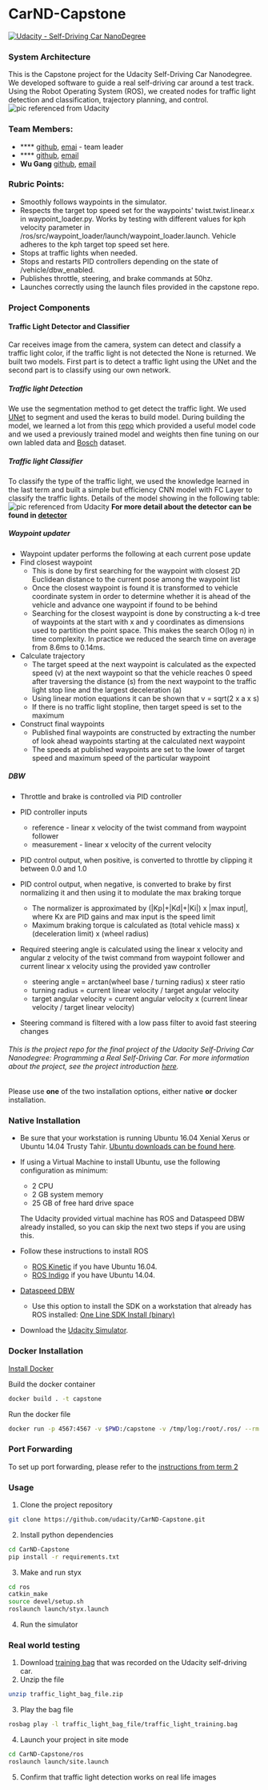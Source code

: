 # CarND-Capstone
[![Udacity - Self-Driving Car NanoDegree](https://s3.amazonaws.com/udacity-sdc/github/shield-carnd.svg)](https://www.udacity.com/course/self-driving-car-engineer-nanodegree--nd013)
### System Architecture  
This is the Capstone project for the Udacity Self-Driving Car Nanodegree. We developed software to guide a real self-driving car around a test track. Using the Robot Operating System (ROS), we created nodes for traffic light detection and classification, trajectory planning, and control.
![pic referenced from Udacity](imgs/arc.png)
### Team Members: 

* **** [github](), [emai]() - team leader
* **** [github](), [email]()
* **Wu Gang** [github](https://github.com/fadida), [email](w965813422@gmail.com)

### Rubric Points:

* Smoothly follows waypoints in the simulator.
* Respects the target top speed set for the waypoints' twist.twist.linear.x in waypoint_loader.py. Works by testing with different values for kph velocity parameter in /ros/src/waypoint_loader/launch/waypoint_loader.launch. Vehicle adheres to the kph target top speed set here.
* Stops at traffic lights when needed.
* Stops and restarts PID controllers depending on the state of /vehicle/dbw_enabled.
* Publishes throttle, steering, and brake commands at 50hz.
* Launches correctly using the launch files provided in the capstone repo. 


### Project Components

#### Traffic Light Detector and Classifier
Car receives image from the camera, system can detect and classify a traffic light color, if the traffic light is not detected the None is returned. We built two models. First part is to detect a traffic light  using the UNet and the second part is to classify using our own network.

##### Traffic light Detection
We use the segmentation method to get detect the traffic light. We used [UNet](https://arxiv.org/pdf/1505.04597.pdf) to segment and used the keras to build model. During building the model, we learned a lot from this [repo](https://github.com/zhixuhao/unet) which provided a useful model code and we used a previously trained model and weights then fine tuning on our own labled data and [Bosch](https://hci.iwr.uni-heidelberg.de/node/6132) dataset.

##### Traffic light Classifier

To classify the type of the traffic light, we used the knowledge learned in the last term and built a simple but efficiency CNN model with FC Layer to classify the traffic lights. Details of the model showing in the following table:
![pic referenced from Udacity](https://raw.githubusercontent.com/Aitical/CarND-Capstone/master/imgs/cls.png)
**For more detail about the detector can be found in [detector](https://github.com/Aitical/CarND-Capstone/tree/master/detector)**

##### Waypoint updater
 - Waypoint updater performs the following at each current pose update
 - Find closest waypoint
   - This is done by first searching for the waypoint with closest 2D Euclidean distance to the current pose among the waypoint list
   - Once the closest waypoint is found it is transformed to vehicle coordinate system in order to determine whether it is ahead of the vehicle and advance one waypoint if found to be behind
   - Searching for the closest waypoint is done by constructing a k-d tree of waypoints at the start with x and y coordinates as dimensions used to partition the point space. This makes the search O(log n) in time complexity. In practice we reduced the search time on average from 8.6ms to 0.14ms.
 - Calculate trajectory
   - The target speed at the next waypoint is calculated as the expected speed (v) at the next waypoint so that the vehicle reaches 0 speed after traversing the distance (s) from the next waypoint to the traffic light stop line and the largest deceleration (a)
   - Using linear motion equations it can be shown that v = sqrt(2 x a x s)
   - If there is no traffic light stopline, then target speed is set to the maximum
 - Construct final waypoints
   - Published final waypoints are constructed by extracting the number of look ahead waypoints starting at the calculated next waypoint
   - The speeds at published waypoints are set to the lower of target speed and maximum speed of the particular waypoint

##### DBW
 - Throttle and brake is controlled via PID controller
 - PID controller inputs
   - reference - linear x velocity of the twist command from waypoint follower
   - measurement - linear x velocity of the current velocity
 - PID control output, when positive, is converted to throttle by clipping it between 0.0 and 1.0
 - PID control output, when negative, is converted to brake by first normalizing it and then using it to modulate the max braking torque
   - The normalizer is approximated by (|Kp|+|Kd|+|Ki|) x |max input|, where Kx are PID gains and max input is the speed limit
   - Maximum braking torque is calculated as (total vehicle mass) x (deceleration limit) x (wheel radius)

 - Required steering angle is calculated using the linear x velocity and angular z velocity of the twist command from waypoint follower and current linear x velocity using the provided yaw controller
   - steering angle = arctan(wheel base / turning radius) x steer ratio
   - turning radius = current linear velocity / target angular velocity
   - target angular velocity  = current angular velocity x (current linear velocity / target linear velocity)
 - Steering command is filtered with a low pass filter to avoid fast steering changes


###### This is the project repo for the final project of the Udacity Self-Driving Car Nanodegree: Programming a Real Self-Driving Car. For more information about the project, see the project introduction [here](https://classroom.udacity.com/nanodegrees/nd013/parts/6047fe34-d93c-4f50-8336-b70ef10cb4b2/modules/e1a23b06-329a-4684-a717-ad476f0d8dff/lessons/462c933d-9f24-42d3-8bdc-a08a5fc866e4/concepts/5ab4b122-83e6-436d-850f-9f4d26627fd9).

Please use **one** of the two installation options, either native **or** docker installation.

### Native Installation

* Be sure that your workstation is running Ubuntu 16.04 Xenial Xerus or Ubuntu 14.04 Trusty Tahir. [Ubuntu downloads can be found here](https://www.ubuntu.com/download/desktop).
* If using a Virtual Machine to install Ubuntu, use the following configuration as minimum:
  * 2 CPU
  * 2 GB system memory
  * 25 GB of free hard drive space

  The Udacity provided virtual machine has ROS and Dataspeed DBW already installed, so you can skip the next two steps if you are using this.

* Follow these instructions to install ROS
  * [ROS Kinetic](http://wiki.ros.org/kinetic/Installation/Ubuntu) if you have Ubuntu 16.04.
  * [ROS Indigo](http://wiki.ros.org/indigo/Installation/Ubuntu) if you have Ubuntu 14.04.
* [Dataspeed DBW](https://bitbucket.org/DataspeedInc/dbw_mkz_ros)
  * Use this option to install the SDK on a workstation that already has ROS installed: [One Line SDK Install (binary)](https://bitbucket.org/DataspeedInc/dbw_mkz_ros/src/81e63fcc335d7b64139d7482017d6a97b405e250/ROS_SETUP.md?fileviewer=file-view-default)
* Download the [Udacity Simulator](https://github.com/udacity/CarND-Capstone/releases).

### Docker Installation
[Install Docker](https://docs.docker.com/engine/installation/)

Build the docker container
```bash
docker build . -t capstone
```

Run the docker file
```bash
docker run -p 4567:4567 -v $PWD:/capstone -v /tmp/log:/root/.ros/ --rm -it capstone
```

### Port Forwarding
To set up port forwarding, please refer to the [instructions from term 2](https://classroom.udacity.com/nanodegrees/nd013/parts/40f38239-66b6-46ec-ae68-03afd8a601c8/modules/0949fca6-b379-42af-a919-ee50aa304e6a/lessons/f758c44c-5e40-4e01-93b5-1a82aa4e044f/concepts/16cf4a78-4fc7-49e1-8621-3450ca938b77)

### Usage

1. Clone the project repository
```bash
git clone https://github.com/udacity/CarND-Capstone.git
```

2. Install python dependencies
```bash
cd CarND-Capstone
pip install -r requirements.txt
```
3. Make and run styx
```bash
cd ros
catkin_make
source devel/setup.sh
roslaunch launch/styx.launch
```
4. Run the simulator

### Real world testing
1. Download [training bag](https://s3-us-west-1.amazonaws.com/udacity-selfdrivingcar/traffic_light_bag_file.zip) that was recorded on the Udacity self-driving car.
2. Unzip the file
```bash
unzip traffic_light_bag_file.zip
```
3. Play the bag file
```bash
rosbag play -l traffic_light_bag_file/traffic_light_training.bag
```
4. Launch your project in site mode
```bash
cd CarND-Capstone/ros
roslaunch launch/site.launch
```
5. Confirm that traffic light detection works on real life images